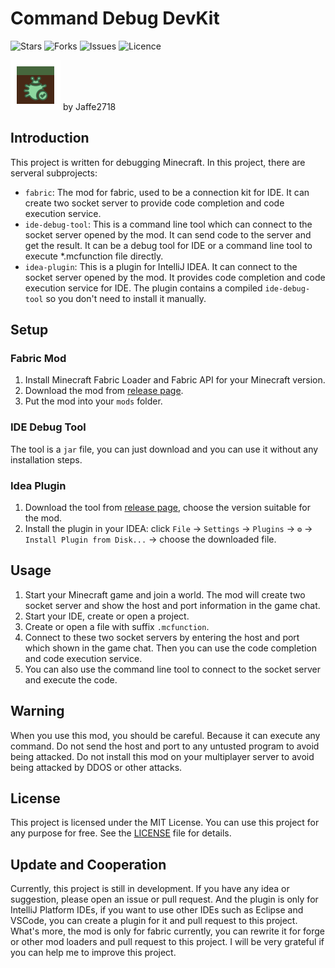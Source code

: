 # Command Debug DevKit

![Stars](https://img.shields.io/github/stars/Jaffe2718/Command-Debug-DevKit?style=flat-square)
![Forks](https://img.shields.io/github/forks/Jaffe2718/Command-Debug-DevKit?style=flat-square)
![Issues](https://img.shields.io/github/issues/Jaffe2718/Command-Debug-DevKit?style=flat-square)
![Licence](https://img.shields.io/github/license/Jaffe2718/Command-Debug-DevKit?style=flat-square)

![icon](idea-plugin/src/main/resources/META-INF/pluginIcon.svg) 
by Jaffe2718

## Introduction
This project is written for debugging Minecraft. In this project, there are serveral subprojects:
- `fabric`: The mod for fabric, used to be a connection kit for IDE. It can create two socket server to provide code completion and code execution service.
- `ide-debug-tool`: This is a command line tool which can connect to the socket server opened by the mod. It can send code to the server and get the result. It can be a debug tool for IDE or a command line tool to execute *.mcfunction file directly.
- `idea-plugin`: This is a plugin for IntelliJ IDEA. It can connect to the socket server opened by the mod. It provides code completion and code execution service for IDE. The plugin contains a compiled `ide-debug-tool` so you don't need to install it manually.

## Setup

### Fabric Mod
1. Install Minecraft Fabric Loader and Fabric API for your Minecraft version.
2. Download the mod from [release page](https://github.com/Jaffe2718/Command-Debug-DevKit/releases).
3. Put the mod into your `mods` folder.

### IDE Debug Tool
The tool is a `jar` file, you can just download and you can use it without any installation steps.

### Idea Plugin
1. Download the tool from [release page](https://github.com/Jaffe2718/Command-Debug-DevKit/releases), choose the version suitable for the mod.
2. Install the plugin in your IDEA: click `File` -> `Settings` -> `Plugins` -> `⚙️` -> `Install Plugin from Disk...` -> choose the downloaded file.


## Usage
1. Start your Minecraft game and join a world. The mod will create two socket server and show the host and port information in the game chat.
2. Start your IDE, create or open a project.
3. Create or open a file with suffix `.mcfunction`.
4. Connect to these two socket servers by entering the host and port which shown in the game chat. Then you can use the code completion and code execution service.
5. You can also use the command line tool to connect to the socket server and execute the code.


## Warning
When you use this mod, you should be careful.
Because it can execute any command.
Do not send the host and port to any untusted program to avoid being attacked.
Do not install this mod on your multiplayer server to avoid being attacked by DDOS or other attacks.

## License
This project is licensed under the MIT License.
You can use this project for any purpose for free.
See the [LICENSE](LICENSE) file for details.

## Update and Cooperation
Currently, this project is still in development. If you have any idea or suggestion, please open an issue or pull request.
And the plugin is only for IntelliJ Platform IDEs, if you want to use other IDEs such as Eclipse and VSCode, you can create a plugin for it and pull request to this project.
What's more, the mod is only for fabric currently, you can rewrite it for forge or other mod loaders and pull request to this project.
I will be very grateful if you can help me to improve this project.